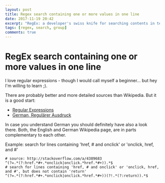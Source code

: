 ```yaml
---
layout: post
title: Regex search containing one or more values in one line
date: 2017-11-19 20:42
excerpt: "RegEx: a developer's swiss knife for searching contents in text files"
tags: [regex, search, group]
comments: true
---
```

# RegEx search containing one or more values in one line

I love regular expressions - though I would call myself a beginner... but hey I'm willing to learn ;).

There are probably better and more detailed sources than Wikipedia. But it is a good start:

- [Regular Expressions](https://en.wikipedia.org/wiki/Regular_expression)
- [German, Regulärer Ausdruck](https://de.wikipedia.org/wiki/Regulärer_Ausdruck)

In case you understand German you should definitely have also a look there. Both, the English and German Wikipedia page, are in parts complementary to each other.

Example: search for lines containing 'href, # and onclick' or 'onclick, href, and #'
```
# source: http://stackoverflow.com/a/4389683
^(?=.*(?:href.*#+.*onclick|onclick.*href.*#+)).*$
# search for lines containing 'href, # and onclick' or 'onclick, href, and #', but does not contain 'return'
^(?=.*(?:href.*#+.*onclick|onclick.*href.*#+))(?!.*(?:return)).*$
```

